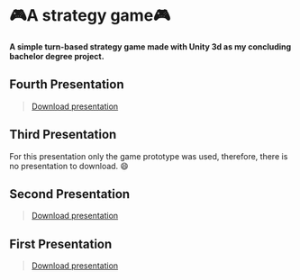 # :video_game:**A strategy game**:video_game:

**A simple turn-based strategy game made with Unity 3d as my concluding bachelor degree project.**

## Fourth Presentation
> [Download presentation](https://github.com/VictorHiroshi/AStrategyGame/blob/master/Presentations/Quarta%20apresenta%C3%A7%C3%A3o.pdf)

## Third Presentation
For this presentation only the game prototype was used, therefore, there is no presentation to download. :smile:

## Second Presentation
> [Download presentation](https://github.com/VictorHiroshi/AStrategyGame/blob/master/Presentations/Segunda%20Apresenta%C3%A7%C3%A3o.pdf)

## First Presentation

> [Download presentation](https://github.com/VictorHiroshi/AStrategyGame/blob/master/Presentations/Primeira%20Apresenta%C3%A7%C3%A3o.pdf)
